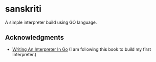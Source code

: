 # sanskriti

A simple interpreter build using GO language.

## Acknowledgments

- [Writing An Interpreter In Go](https://interpreterbook.com/) (I am following this book to build my first Interpreter.)
